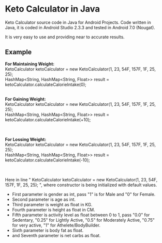 # Keto Calculator in Java

Keto Calculator source code in Java for Android Projects. Code written in Java, it is coded in Android Studio 2.3.3 and tested in Android 7.0 (Nougat).

It is very easy to use and providing near to accurate results.

## Example

<b>For Maintaining Weight:</b><br/>
KetoCalculator ketoCalculator = new KetoCalculator(1, 23, 54F, 157F, 1F, 25, 25);<br/>
HashMap<String, HashMap<String, Float>> result = ketoCalculator.calculateCalorieIntake(0);<br/><br/>

<b>For Gaining Weight:</b><br/>
KetoCalculator ketoCalculator = new KetoCalculator(1, 23, 54F, 157F, 1F, 25, 25);<br/>
HashMap<String, HashMap<String, Float>> result = ketoCalculator.calculateCalorieIntake(+10);<br/><br/><br/>

<b>For Lossing Weight:</b><br/>
KetoCalculator ketoCalculator = new KetoCalculator(1, 23, 54F, 157F, 1F, 25, 25);<br/>
HashMap<String, HashMap<String, Float>> result = ketoCalculator.calculateCalorieIntake(-10);<br/><br/><br/>


Here in line " KetoCalculator ketoCalculator = new KetoCalculator(1, 23, 54F, 157F, 1F, 25, 25); ", where constructor is being initialized with default values.<br/>
* First parameter is gender as int, pass "1" is for Male and "0" for Female.<br/>
* Second parameter is age as int.<br/>
* Third parameter is weight as float in KG.<br/>
* Fourth parameter is height as float in CM.<br/>
* Fifth parameter is activity level as float between 0 to 1, pass "0.0" for Sedentary, "0.25" for Lightly Active, "0.5" for Moderately Active, "0.75" for very active, "1" for Athelete/BodyBuilder.<br/>
* Sixth parameter is body fat as float.<br/>
* and Seventh parameter is net carbs as float.
